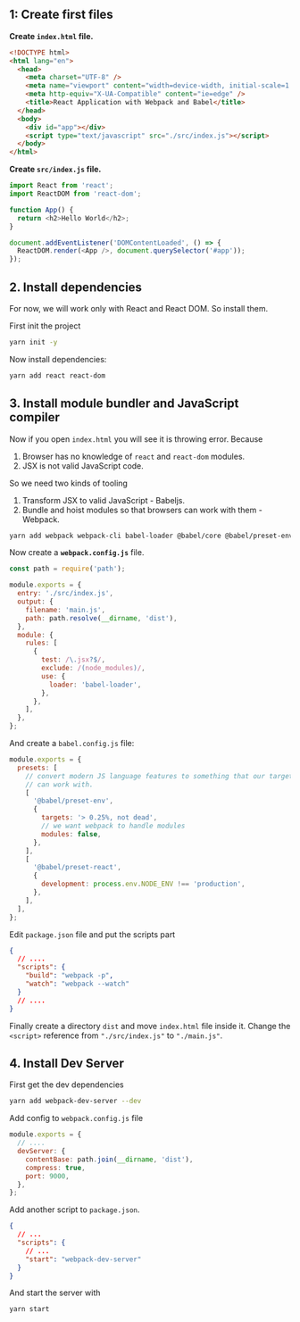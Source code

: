## 1: Create first files

**Create `index.html` file.**

```html
<!DOCTYPE html>
<html lang="en">
  <head>
    <meta charset="UTF-8" />
    <meta name="viewport" content="width=device-width, initial-scale=1.0" />
    <meta http-equiv="X-UA-Compatible" content="ie=edge" />
    <title>React Application with Webpack and Babel</title>
  </head>
  <body>
    <div id="app"></div>
    <script type="text/javascript" src="./src/index.js"></script>
  </body>
</html>
```

**Create `src/index.js` file.**

```js
import React from 'react';
import ReactDOM from 'react-dom';

function App() {
  return <h2>Hello World</h2>;
}

document.addEventListener('DOMContentLoaded', () => {
  ReactDOM.render(<App />, document.querySelector('#app'));
});
```

## 2. Install dependencies

For now, we will work only with React and React DOM. So install them.

First init the project

```bash
yarn init -y
```

Now install dependencies:

```bash
yarn add react react-dom
```

## 3. Install module bundler and JavaScript compiler

Now if you open `index.html` you will see it is throwing error. Because

1. Browser has no knowledge of `react` and `react-dom` modules.
2. JSX is not valid JavaScript code.

So we need two kinds of tooling

1. Transform JSX to valid JavaScript - Babeljs.
2. Bundle and hoist modules so that browsers can work with them - Webpack.

```bash
yarn add webpack webpack-cli babel-loader @babel/core @babel/preset-env @babel/preset-react --dev
```

Now create a **`webpack.config.js`** file.

```js
const path = require('path');

module.exports = {
  entry: './src/index.js',
  output: {
    filename: 'main.js',
    path: path.resolve(__dirname, 'dist'),
  },
  module: {
    rules: [
      {
        test: /\.jsx?$/,
        exclude: /(node_modules)/,
        use: {
          loader: 'babel-loader',
        },
      },
    ],
  },
};
```

And create a `babel.config.js` file:

```js
module.exports = {
  presets: [
    // convert modern JS language features to something that our target browsers
    // can work with.
    [
      '@babel/preset-env',
      {
        targets: '> 0.25%, not dead',
        // we want webpack to handle modules
        modules: false,
      },
    ],
    [
      '@babel/preset-react',
      {
        development: process.env.NODE_ENV !== 'production',
      },
    ],
  ],
};
```

Edit `package.json` file and put the scripts part

```json
{
  // ....
  "scripts": {
    "build": "webpack -p",
    "watch": "webpack --watch"
  }
  // ....
}
```

Finally create a directory `dist` and move `index.html` file inside it. Change
the `<script>` reference from `"./src/index.js"` to `"./main.js"`.

## 4. Install Dev Server

First get the dev dependencies

```bash
yarn add webpack-dev-server --dev
```

Add config to `webpack.config.js` file

```js
module.exports = {
  // ....
  devServer: {
    contentBase: path.join(__dirname, 'dist'),
    compress: true,
    port: 9000,
  },
};
```

Add another script to `package.json`.

```json
{
  // ...
  "scripts": {
    // ...
    "start": "webpack-dev-server"
  }
}
```

And start the server with

```bash
yarn start
```
